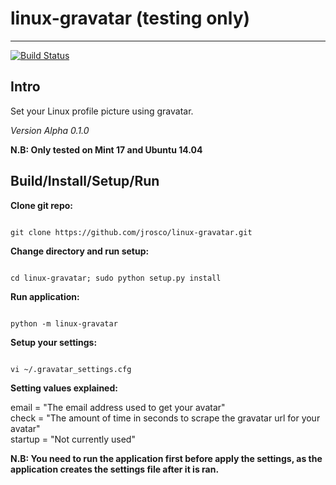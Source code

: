 linux-gravatar (testing only)
==============
---

[![Build Status](https://travis-ci.org/jrosco/linux-gravatar.svg?branch=master)](https://travis-ci.org/jrosco/linux-gravatar)

Intro
-----
Set your Linux profile picture using gravatar. 

*Version Alpha 0.1.0*

**N.B: Only tested on Mint 17 and Ubuntu 14.04**

Build/Install/Setup/Run
-----
**Clone git repo:**

<code>
git clone https://github.com/jrosco/linux-gravatar.git
</code>

**Change directory and run setup:**

<code>
cd linux-gravatar; sudo python setup.py install
</code>

**Run application:**

<code>
python -m linux-gravatar
</code>

**Setup your settings:**

<code>
vi ~/.gravatar_settings.cfg
</code>

**Setting values explained:**

email = "The email address used to get your avatar"<br>
check = "The amount of time in seconds to scrape the gravatar url for your avatar"<br>
startup = "Not currently used"

**N.B: You need to run the application first before apply the settings, as the application creates the settings file after it is ran.**